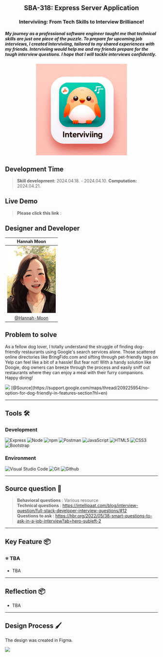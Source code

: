 <h2 align="center">
  SBA-318: Express Server Application <br/>
</h2>

<h3 align="center">
  Interviviing: From Tech Skills to Interview Brilliance!
</h3>
<h5>
My journey as a professional software engineer taught me that technical skills are just one piece of the puzzle. To prepare for upcoming job interviews, I created Interviviing, tailored to my shared experiences with my friends. Interviviing would help me and my friends prepare for the tough interview questions. I hope that I will tackle interviews confidently.
</h5>

<div align="center">
<img width="300" alt="image" src="assets/Interviviing.jpeg">

</div>

## Development Time
> **Skill development:** 2024.04.18. - 2024.04.10.
> **Computation:** 2024.04.21.


## Live Demo

> **Please click this link** :
> 

## Designer and Developer

|      Hannah Moon       |                                                                                                                        
| :------------------------------------------------------------------------------: |  
|   <img width="160px" src="assets/Hannah_V01.jpg"/>    |  
|   [@Hannah-Moon](https://github.com/Hannah-Moon)   |   



## Problem to solve

As a fellow dog lover, I totally understand the struggle of finding dog-friendly restaurants using Google's search services alone. Those scattered online directories like BringFido.com and sifting through pet-friendly tags on Yelp can feel like a bit of a hassle! But fear not! With a handy solution like Doogie, dog owners can breeze through the process and easily sniff out restaurants where they can enjoy a meal with their furry companions. Happy dining! <br>

<img width="400px" src="assets/problem.png"/>  
[@Source](https://support.google.com/maps/thread/209225954/no-option-for-dog-friendly-in-features-section?hl=en)


---
## Tools 🛠️

### Development
![Express](https://img.shields.io/badge/Express%20js-000000?style=for-the-badge&logo=express&logoColor=white)
![Node](https://img.shields.io/badge/Node%20js-339933?style=for-the-badge&logo=nodedotjs&logoColor=white)
![npm](https://img.shields.io/badge/npm-CB3837?style=for-the-badge&logo=npm&logoColor=white)
![Postman](https://img.shields.io/badge/Postman-FF6C37?style=for-the-badge&logo=Postman&logoColor=white)
![JavaScript](https://img.shields.io/badge/JavaScript-F7DF1E?style=for-the-badge&logo=Javascript&logoColor=white)
![HTML5](https://img.shields.io/badge/html5-%23E34F26.svg?style=for-the-badge&logo=html5&logoColor=white)
![CSS3](https://img.shields.io/badge/css3-%231572B6.svg?style=for-the-badge&logo=css3&logoColor=white)
![Bootstrap](https://img.shields.io/badge/Bootstrap-7952B3?style=for-the-badge&logo=Bootstrap&logoColor=white)

### Environment
![Visual Studio Code](https://img.shields.io/badge/Visual%20Studio%20Code-007ACC?style=for-the-badge&logo=Visual%20Studio%20Code&logoColor=white)
![Git](https://img.shields.io/badge/Git-F05032?style=for-the-badge&logo=Git&logoColor=white)
![Github](https://img.shields.io/badge/GitHub-181717?style=for-the-badge&logo=GitHub&logoColor=white)             


---
## Source question 💬

> **Behavioral questions** : Various resource <br>
> **Technical questions** : https://intellipaat.com/blog/interview-question/full-stack-developer-interview-questions/#12 <br>
> **Questions to ask** : https://hbr.org/2022/05/38-smart-questions-to-ask-in-a-job-interview?ab=hero-subleft-2


---
## Key Feature 📦

### ⭐️ TBA
- TBA

---
## Reflection 📦
- TBA


---
## Design Process 🖌️
The design was created in Figma.

<a href="https://hannah-moon.github.io/24_SBA_308A_JavaScript-Web-Application/"><img width="700"  src="assets/doogieDesign.png"></img></a>
